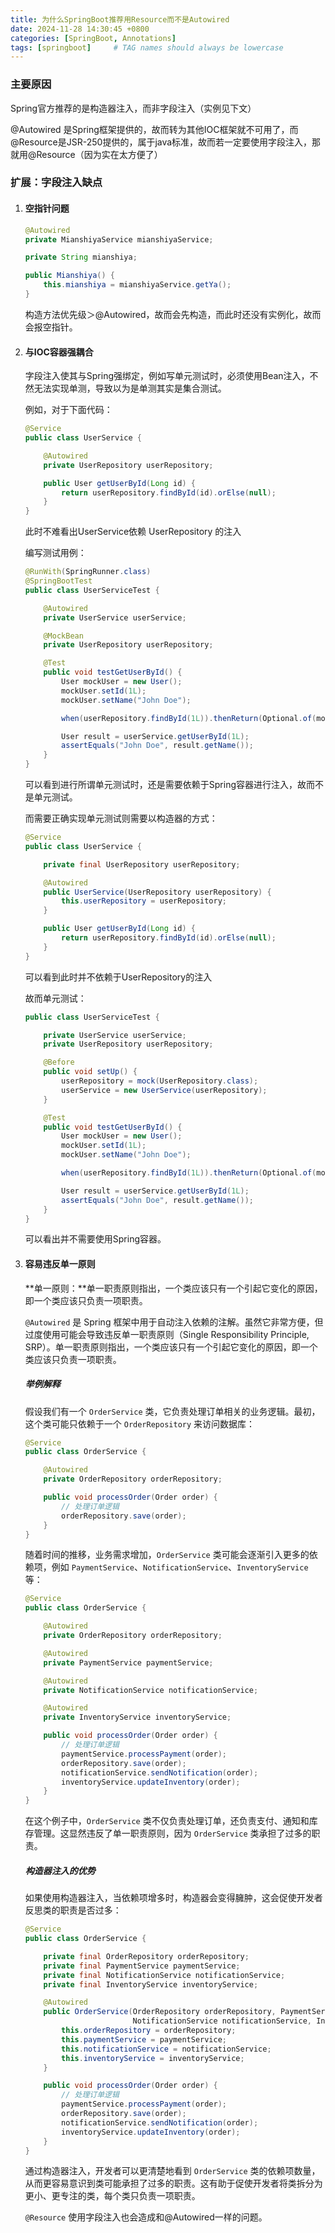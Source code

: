 ```yaml
---
title: 为什么SpringBoot推荐用Resource而不是Autowired
date: 2024-11-28 14:30:45 +0800
categories: [SpringBoot, Annotations]
tags: [springboot]     # TAG names should always be lowercase
---
```


###  主要原因

Spring官方推荐的是构造器注入，而非字段注入（实例见下文）

@Autowired 是Spring框架提供的，故而转为其他IOC框架就不可用了，而@Resource是JSR-250提供的，属于java标准，故而若一定要使用字段注入，那就用@Resource（因为实在太方便了）



### 扩展：字段注入缺点

1. #### 空指针问题

   ```java
   @Autowired
   private MianshiyaService mianshiyaService;
   
   private String mianshiya;
   
   public Mianshiya() {
       this.mianshiya = mianshiyaService.getYa();
   }
   
   ```

   构造方法优先级＞@Autowired，故而会先构造，而此时还没有实例化，故而会报空指针。

2. #### 与IOC容器强耦合

   字段注入使其与Spring强绑定，例如写单元测试时，必须使用Bean注入，不然无法实现单测，导致以为是单测其实是集合测试。

   例如，对于下面代码：

   ```java
   @Service
   public class UserService {
   
       @Autowired
       private UserRepository userRepository;
   
       public User getUserById(Long id) {
           return userRepository.findById(id).orElse(null);
       }
   }
   ```

   此时不难看出UserService依赖 UserRepository 的注入

   编写测试用例：

   ```java
   @RunWith(SpringRunner.class)
   @SpringBootTest
   public class UserServiceTest {
   
       @Autowired
       private UserService userService;
   
       @MockBean
       private UserRepository userRepository;
   
       @Test
       public void testGetUserById() {
           User mockUser = new User();
           mockUser.setId(1L);
           mockUser.setName("John Doe");
   
           when(userRepository.findById(1L)).thenReturn(Optional.of(mockUser));
   
           User result = userService.getUserById(1L);
           assertEquals("John Doe", result.getName());
       }
   }
   ```

   可以看到进行所谓单元测试时，还是需要依赖于Spring容器进行注入，故而不是单元测试。

   而需要正确实现单元测试则需要以构造器的方式：

   ```java
   @Service
   public class UserService {
   
       private final UserRepository userRepository;
   
       @Autowired
       public UserService(UserRepository userRepository) {
           this.userRepository = userRepository;
       }
   
       public User getUserById(Long id) {
           return userRepository.findById(id).orElse(null);
       }
   }
   ```

   可以看到此时并不依赖于UserRepository的注入

   故而单元测试：

   ```java
   public class UserServiceTest {
   
       private UserService userService;
       private UserRepository userRepository;
   
       @Before
       public void setUp() {
           userRepository = mock(UserRepository.class);
           userService = new UserService(userRepository);
       }
   
       @Test
       public void testGetUserById() {
           User mockUser = new User();
           mockUser.setId(1L);
           mockUser.setName("John Doe");
   
           when(userRepository.findById(1L)).thenReturn(Optional.of(mockUser));
   
           User result = userService.getUserById(1L);
           assertEquals("John Doe", result.getName());
       }
   }
   ```

   可以看出并不需要使用Spring容器。

3. #### 容易违反单一原则

   **单一原则：**单一职责原则指出，一个类应该只有一个引起它变化的原因，即一个类应该只负责一项职责。

   `@Autowired` 是 Spring 框架中用于自动注入依赖的注解。虽然它非常方便，但过度使用可能会导致违反单一职责原则（Single Responsibility Principle, SRP）。单一职责原则指出，一个类应该只有一个引起它变化的原因，即一个类应该只负责一项职责。

   ##### 举例解释

   假设我们有一个 `OrderService` 类，它负责处理订单相关的业务逻辑。最初，这个类可能只依赖于一个 `OrderRepository` 来访问数据库：

   ```java
   @Service
   public class OrderService {
   
       @Autowired
       private OrderRepository orderRepository;
   
       public void processOrder(Order order) {
           // 处理订单逻辑
           orderRepository.save(order);
       }
   }
   ```

   随着时间的推移，业务需求增加，`OrderService` 类可能会逐渐引入更多的依赖项，例如 `PaymentService`、`NotificationService`、`InventoryService` 等：

   ```java
   @Service
   public class OrderService {
   
       @Autowired
       private OrderRepository orderRepository;
   
       @Autowired
       private PaymentService paymentService;
   
       @Autowired
       private NotificationService notificationService;
   
       @Autowired
       private InventoryService inventoryService;
   
       public void processOrder(Order order) {
           // 处理订单逻辑
           paymentService.processPayment(order);
           orderRepository.save(order);
           notificationService.sendNotification(order);
           inventoryService.updateInventory(order);
       }
   }
   ```

   在这个例子中，`OrderService` 类不仅负责处理订单，还负责支付、通知和库存管理。这显然违反了单一职责原则，因为 `OrderService` 类承担了过多的职责。

   ##### 构造器注入的优势

   如果使用构造器注入，当依赖项增多时，构造器会变得臃肿，这会促使开发者反思类的职责是否过多：

   ```java
   @Service
   public class OrderService {
   
       private final OrderRepository orderRepository;
       private final PaymentService paymentService;
       private final NotificationService notificationService;
       private final InventoryService inventoryService;
   
       @Autowired
       public OrderService(OrderRepository orderRepository, PaymentService paymentService,
                           NotificationService notificationService, InventoryService inventoryService) {
           this.orderRepository = orderRepository;
           this.paymentService = paymentService;
           this.notificationService = notificationService;
           this.inventoryService = inventoryService;
       }
   
       public void processOrder(Order order) {
           // 处理订单逻辑
           paymentService.processPayment(order);
           orderRepository.save(order);
           notificationService.sendNotification(order);
           inventoryService.updateInventory(order);
       }
   }
   ```

   通过构造器注入，开发者可以更清楚地看到 `OrderService` 类的依赖项数量，从而更容易意识到类可能承担了过多的职责。这有助于促使开发者将类拆分为更小、更专注的类，每个类只负责一项职责。

   `@Resource` 使用字段注入也会造成和@Autowired一样的问题。